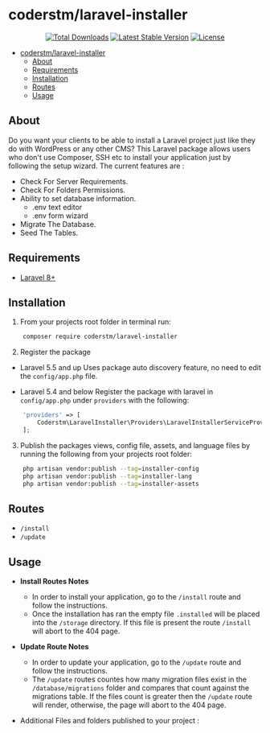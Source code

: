 # coderstm/laravel-installer

<p align="center">
<a href="https://packagist.org/packages/coderstm/laravel-installer"><img src="https://img.shields.io/packagist/dt/coderstm/laravel-installer" alt="Total Downloads"></a>
<a href="https://packagist.org/packages/coderstm/laravel-installer"><img src="https://img.shields.io/packagist/v/coderstm/laravel-installer" alt="Latest Stable Version"></a>
<a href="https://packagist.org/packages/coderstm/laravel-installer"><img src="https://img.shields.io/packagist/l/coderstm/laravel-installer" alt="License"></a>
</p>

- [coderstm/laravel-installer](#coderstmlaravel-installer)
	- [About](#about)
	- [Requirements](#requirements)
	- [Installation](#installation)
	- [Routes](#routes)
	- [Usage](#usage)

## About

Do you want your clients to be able to install a Laravel project just like they do with WordPress or any other CMS?
This Laravel package allows users who don't use Composer, SSH etc to install your application just by following the setup wizard.
The current features are :

- Check For Server Requirements.
- Check For Folders Permissions.
- Ability to set database information.
	- .env text editor
	- .env form wizard
- Migrate The Database.
- Seed The Tables.

## Requirements

* [Laravel 8+](https://laravel.com/docs/installation)

## Installation

1. From your projects root folder in terminal run:

```bash
    composer require coderstm/laravel-installer
```

2. Register the package

* Laravel 5.5 and up
Uses package auto discovery feature, no need to edit the `config/app.php` file.

* Laravel 5.4 and below
Register the package with laravel in `config/app.php` under `providers` with the following:

```php
	'providers' => [
	    Coderstm\LaravelInstaller\Providers\LaravelInstallerServiceProvider::class,
	];
```

3. Publish the packages views, config file, assets, and language files by running the following from your projects root folder:

```bash
    php artisan vendor:publish --tag=installer-config
    php artisan vendor:publish --tag=installer-lang
    php artisan vendor:publish --tag=installer-assets
```

## Routes

* `/install`
* `/update`

## Usage

* **Install Routes Notes**
	* In order to install your application, go to the `/install` route and follow the instructions.
	* Once the installation has ran the empty file `.installed` will be placed into the `/storage` directory. If this file is present the route `/install` will abort to the 404 page.

* **Update Route Notes**
	* In order to update your application, go to the `/update` route and follow the instructions.
	* The `/update` routes countes how many migration files exist in the `/database/migrations` folder and compares that count against the migrations table. If the files count is greater then the `/update` route will render, otherwise, the page will abort to the 404 page.

* Additional Files and folders published to your project :

